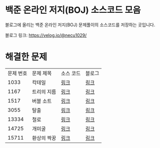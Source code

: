 # 백준 온라인 저지(BOJ) 소스코드 모음
블로그에 올리는 백준 온라인 저지(BOJ) 문제풀이의 소스코드를 저장하는 곳입니다.

블로그 링크: https://velog.io/@necu1029/

# 해결한 문제
<table>
  <tr>
    <td>문제 번호</td>
    <td>문제 제목</td>
    <td>소스 코드</td>
    <td>블로그</td>
  </tr>
  <tr>
    <td>1033</td>
    <td>칵테일</td>
    <td><a href="https://github.com/Lee-Jun-Woo/BOJ/blob/main/src/1033.py">링크</a></td>
    <td><a href="https://velog.io/@necu1029/boj-1033">링크</a></td>
  </tr>
  <tr>
    <td>1167</td>
    <td>트리의 지름</td>
    <td><a href="https://github.com/Lee-Jun-Woo/BOJ/blob/main/src/1167.py">링크</a></td>
    <td><a href="https://velog.io/@necu1029/boj-1167">링크</a></td>
  </tr>
  <tr>
    <td>1517</td>
    <td>버블 소트</td>
    <td><a href="https://github.com/Lee-Jun-Woo/BOJ/blob/main/src/1517.py">링크</a></td>
    <td><a href="https://velog.io/@necu1029/boj-1517">링크</a></td>
  </tr>
  <tr>
    <td>3055</td>
    <td>탈출</td>
    <td><a href="https://github.com/Lee-Jun-Woo/BOJ/blob/main/src/3055.py">링크</a></td>
    <td><a href="https://velog.io/@necu1029/boj-3055">링크</a></td>
  </tr>
  <tr>
    <td>13334</td>
    <td>철로</td>
    <td><a href="https://github.com/Lee-Jun-Woo/BOJ/blob/main/src/13334.py">링크</a></td>
    <td><a href="https://velog.io/@necu1029/boj-13334">링크</a></td>
  </tr>
  <tr>
    <td>14725</td>
    <td>개미굴</td>
    <td><a href="https://github.com/Lee-Jun-Woo/BOJ/blob/main/src/14725.py">링크</a></td>
    <td><a href="https://velog.io/@necu1029/boj-14725">링크</a></td>
  </tr>
  <tr>
    <td>15711</td>
    <td>환상의 짝꿍</td>
    <td><a href="https://github.com/Lee-Jun-Woo/BOJ/blob/main/src/15711.py">링크</a></td>
    <td><a href="https://velog.io/@necu1029/boj-15711">링크</a></td>
  </tr>
</table>
